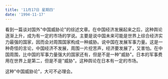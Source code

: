 ```yaml
---
title: '11月17日 星期四'
date: '1994-11-17'
---
```


看到一篇谈对国外"中国威胁论"的综述文章。在中国经济发展起来之后，这种舆论逐渐上升，成为有一定的市场的学说。主要是说中国未来可能是世界上综合经济实力最强的国家，因而会对周围国家构成一种威胁。说中国在发展军事力量。这是一种奇怪的言论，中国经济不发展，周围一片挖苦声，经济要发展了，又害怕。在中国周围，比中国的军事力量强大的国家还有，但是不是一种"威胁"。日本的军事费用在世界上是第二，但是不是"威胁"。这种舆论在日本有一定的市场。

这种"中国威胁论"，大可不必理会。


